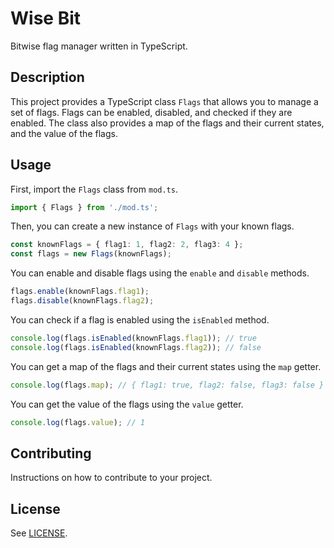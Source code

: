 # Wise Bit

Bitwise flag manager written in TypeScript.

## Description

This project provides a TypeScript class `Flags` that allows you to manage a set of flags.
Flags can be enabled, disabled, and checked if they are enabled.
The class also provides a map of the flags and their current states, and the value of the flags.

## Usage

First, import the `Flags` class from `mod.ts`.

```typescript
import { Flags } from './mod.ts';
```

Then, you can create a new instance of `Flags` with your known flags.

```typescript
const knownFlags = { flag1: 1, flag2: 2, flag3: 4 };
const flags = new Flags(knownFlags);
```

You can enable and disable flags using the `enable` and `disable` methods.

```typescript
flags.enable(knownFlags.flag1);
flags.disable(knownFlags.flag2);
```

You can check if a flag is enabled using the `isEnabled` method.

```typescript
console.log(flags.isEnabled(knownFlags.flag1)); // true
console.log(flags.isEnabled(knownFlags.flag2)); // false
```

You can get a map of the flags and their current states using the `map` getter.

```typescript
console.log(flags.map); // { flag1: true, flag2: false, flag3: false }
```

You can get the value of the flags using the `value` getter.

```typescript
console.log(flags.value); // 1
```

## Contributing

Instructions on how to contribute to your project.

## License

See [LICENSE](LICENSE).
